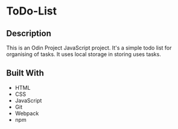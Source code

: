# ToDo-List

## Description
This is an Odin Project JavaScript project.
It's a simple todo list for organising of tasks. It uses local storage in storing uses tasks.

## Built With
- HTML
- CSS 
- JavaScript
- Git
- Webpack
- npm

